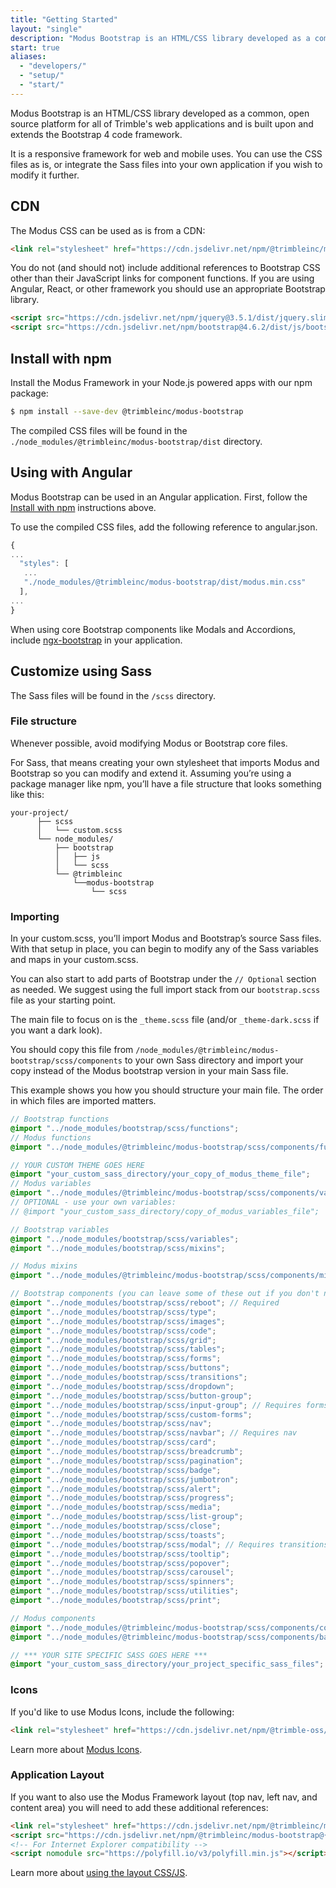 ```yaml
---
title: "Getting Started"
layout: "single"
description: "Modus Bootstrap is an HTML/CSS library developed as a common, open source platform for all of Trimble's web applications."
start: true
aliases:
  - "developers/"
  - "setup/"
  - "start/"
---
```


Modus Bootstrap is an HTML/CSS library developed as a common, open source platform for all of Trimble's web applications and is built upon and extends the Bootstrap 4 code framework.

It is a responsive framework for web and mobile uses. You can use the CSS files as is, or integrate the Sass files into your own application if you wish to modify it further.

## CDN

The Modus CSS can be used as is from a CDN:

```html
<link rel="stylesheet" href="https://cdn.jsdelivr.net/npm/@trimbleinc/modus-bootstrap@{{< modus-bootstrap-version >}}/dist/modus.min.css">
```

You do not (and should not) include additional references to Bootstrap CSS other than their JavaScript links for component functions. If you are using Angular, React, or other framework you should use an appropriate Bootstrap library.

```html
<script src="https://cdn.jsdelivr.net/npm/jquery@3.5.1/dist/jquery.slim.min.js"></script>
<script src="https://cdn.jsdelivr.net/npm/bootstrap@4.6.2/dist/js/bootstrap.bundle.min.js"></script>
```

## Install with npm

Install the Modus Framework in your Node.js powered apps with our npm package:

```bash
$ npm install --save-dev @trimbleinc/modus-bootstrap
```

The compiled CSS files will be found in the `./node_modules/@trimbleinc/modus-bootstrap/dist` directory.

## Using with Angular

Modus Bootstrap can be used in an Angular application. First, follow the [Install with npm](#install-with-npm) instructions above.

To use the compiled CSS files, add the following reference to angular.json.

```javascript
{
...
  "styles": [
   ...
   "./node_modules/@trimbleinc/modus-bootstrap/dist/modus.min.css"
  ],
...
}
```

When using core Bootstrap components like Modals and Accordions, include [ngx-bootstrap](https://valor-software.com/ngx-bootstrap/) in your application.

## Customize using Sass

The Sass files will be found in the `/scss` directory.

### File structure

Whenever possible, avoid modifying Modus or Bootstrap core files.

For Sass, that means creating your own stylesheet that imports Modus and Bootstrap so you can modify and extend it. Assuming you’re using a package manager like npm, you’ll have a file structure that looks something like this:

```text
your-project/
      ├── scss
      │   └── custom.scss
      └── node_modules/
          ├── bootstrap
          │   ├── js
          │   └── scss
          └── @trimbleinc
              └──modus-bootstrap
                  └── scss
```

### Importing

In your custom.scss, you’ll import Modus and Bootstrap’s source Sass files. With that setup in place, you can begin to modify any of the Sass variables and maps in your custom.scss.

You can also start to add parts of Bootstrap under the `// Optional` section as needed. We suggest using the full import stack from our `bootstrap.scss` file as your starting point.

The main file to focus on is the `_theme.scss` file (and/or `_theme-dark.scss` if you want a dark look).

You should copy this file from `/node_modules/@trimbleinc/modus-bootstrap/scss/components` to your own Sass directory and import your copy instead of the Modus bootstrap version in your main Sass file.

This example shows you how you should structure your main file. The order in which files are imported matters.

```scss
// Bootstrap functions
@import "../node_modules/bootstrap/scss/functions";
// Modus functions
@import "../node_modules/@trimbleinc/modus-bootstrap/scss/components/functions";

// YOUR CUSTOM THEME GOES HERE
@import "your_custom_sass_directory/your_copy_of_modus_theme_file";
// Modus variables
@import "../node_modules/@trimbleinc/modus-bootstrap/scss/components/variables";
// OPTIONAL - use your own variables:
// @import "your_custom_sass_directory/copy_of_modus_variables_file";

// Bootstrap variables
@import "../node_modules/bootstrap/scss/variables";
@import "../node_modules/bootstrap/scss/mixins";

// Modus mixins
@import "../node_modules/@trimbleinc/modus-bootstrap/scss/components/mixins";

// Bootstrap components (you can leave some of these out if you don't need them)
@import "../node_modules/bootstrap/scss/reboot"; // Required
@import "../node_modules/bootstrap/scss/type";
@import "../node_modules/bootstrap/scss/images";
@import "../node_modules/bootstrap/scss/code";
@import "../node_modules/bootstrap/scss/grid";
@import "../node_modules/bootstrap/scss/tables";
@import "../node_modules/bootstrap/scss/forms";
@import "../node_modules/bootstrap/scss/buttons";
@import "../node_modules/bootstrap/scss/transitions";
@import "../node_modules/bootstrap/scss/dropdown";
@import "../node_modules/bootstrap/scss/button-group";
@import "../node_modules/bootstrap/scss/input-group"; // Requires forms
@import "../node_modules/bootstrap/scss/custom-forms";
@import "../node_modules/bootstrap/scss/nav";
@import "../node_modules/bootstrap/scss/navbar"; // Requires nav
@import "../node_modules/bootstrap/scss/card";
@import "../node_modules/bootstrap/scss/breadcrumb";
@import "../node_modules/bootstrap/scss/pagination";
@import "../node_modules/bootstrap/scss/badge";
@import "../node_modules/bootstrap/scss/jumbotron";
@import "../node_modules/bootstrap/scss/alert";
@import "../node_modules/bootstrap/scss/progress";
@import "../node_modules/bootstrap/scss/media";
@import "../node_modules/bootstrap/scss/list-group";
@import "../node_modules/bootstrap/scss/close";
@import "../node_modules/bootstrap/scss/toasts";
@import "../node_modules/bootstrap/scss/modal"; // Requires transitions
@import "../node_modules/bootstrap/scss/tooltip";
@import "../node_modules/bootstrap/scss/popover";
@import "../node_modules/bootstrap/scss/carousel";
@import "../node_modules/bootstrap/scss/spinners";
@import "../node_modules/bootstrap/scss/utilities";
@import "../node_modules/bootstrap/scss/print";

// Modus components
@import "../node_modules/@trimbleinc/modus-bootstrap/scss/components/controls";
@import "../node_modules/@trimbleinc/modus-bootstrap/scss/components/base";

// *** YOUR SITE SPECIFIC SASS GOES HERE ***
@import "your_custom_sass_directory/your_project_specific_sass_files";
```

### Icons

If you'd like to use Modus Icons, include the following:

```html
<link rel="stylesheet" href="https://cdn.jsdelivr.net/npm/@trimble-oss/modus-icons@{{< modus-icons-version >}}/dist/modus-solid/fonts/modus-icons.css">
```

Learn more about [Modus Icons](https://modus-icons.trimble.com/).

### Application Layout

If you want to also use the Modus Framework layout (top nav, left nav, and content area) you will need to add these additional references:

```html
<link rel="stylesheet" href="https://cdn.jsdelivr.net/npm/@trimbleinc/modus-bootstrap@{{< modus-bootstrap-version >}}/dist/modus-layout.css">
<script src="https://cdn.jsdelivr.net/npm/@trimbleinc/modus-bootstrap@{{< modus-bootstrap-version >}}/dist/modus-layout.js"></script>
<!-- For Internet Explorer compatibility -->
<script nomodule src="https://polyfill.io/v3/polyfill.min.js"></script>
```

Learn more about [using the layout CSS/JS](/layout/).
